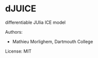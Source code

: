# dJUICE
differentiable JUlia ICE model

Authors:
 - Mathieu Morlighem, Dartmouth College

License: MIT
